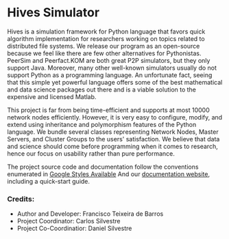 # Hives Simulator

Hives is a simulation framework for Python language that favors quick algorithm implementation for researchers working on topics related to distributed file systems. We release our program as an open-source because we feel like there are few other alternatives for Pythonistas. PeerSim and Peerfact.KOM are both great P2P simulators, but they only support Java. Moreover, many other well-known simulators usually do not support Python as a programming language. An unfortunate fact, seeing that this simple yet powerful language offers some of the best mathematical and data science packages out there and is a viable solution to the expensive and licensed Matlab.

This project is far from being time-efficient and supports at most 10000 network nodes efficiently. However, it is very easy to configure, modify, and extend using inheritance and polymorphism features of the Python language. We bundle several classes representing Network Nodes, Master Servers, and Cluster Groups to the users' satisfaction. We believe that data and science should come before programming when it comes to research, hence our focus on usability rather than pure performance.

The project source code and documentation follow the conventions enumerated in [Google Styles Available](https://google.github.io/styleguide/pyguide.html)
And our [documentation website](https://www.hivessimulator.tech), including a quick-start guide.

### Credits: 
* Author and Developer: Francisco Teixeira de Barros
* Project Coordinator: Carlos Silvestre
* Project Co-Coordinatior: Daniel Silvestre
